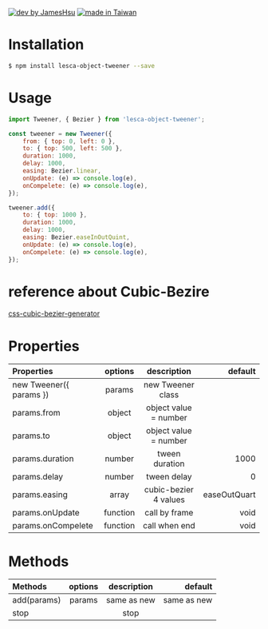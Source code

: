 [![dev by JamesHsu](https://img.shields.io/badge/Dev%20by-Jameshsu1125-green)](https://github.com/jameshsu1125/) [![made in Taiwan](https://img.shields.io/badge/Made%20in-Taiwan-orange)](https://github.com/jameshsu1125/)

# Installation

```sh
$ npm install lesca-object-tweener --save
```

# Usage

```javascript
import Tweener, { Bezier } from 'lesca-object-tweener';

const tweener = new Tweener({
	from: { top: 0, left: 0 },
	to: { top: 500, left: 500 },
	duration: 1000,
	delay: 1000,
	easing: Bezier.linear,
	onUpdate: (e) => console.log(e),
	onCompelete: (e) => console.log(e),
});

tweener.add({
	to: { top: 1000 },
	duration: 1000,
	delay: 1000,
	easing: Bezier.easeInOutQuint,
	onUpdate: (e) => console.log(e),
	onCompelete: (e) => console.log(e),
});
```

# reference about Cubic-Bezire

[css-cubic-bezier-generator](https://www.cssportal.com/css-cubic-bezier-generator/)

# Properties

| Properties              | options  |      description      |      default |
| :---------------------- | :------: | :-------------------: | -----------: |
| new Tweener({ params }) |  params  |   new Tweener class   |              |
| params.from             |  object  | object value = number |              |
| params.to               |  object  | object value = number |              |
| params.duration         |  number  |    tween duration     |         1000 |
| params.delay            |  number  |      tween delay      |            0 |
| params.easing           |  array   | cubic-bezier 4 values | easeOutQuart |
| params.onUpdate         | function |     call by frame     |         void |
| params.onCompelete      | function |     call when end     |         void |

# Methods

| Methods     | options | description |     default |
| :---------- | :-----: | :---------: | ----------: |
| add(params) | params  | same as new | same as new |
| stop        |         |    stop     |             |
